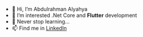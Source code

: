 - 👋 Hi, I’m Abdulrahman Alyahya
- 👀 I’m interested .Net Core and **Flutter** development
- 🌱 Never stop learning… 
- 📫 Find me in [LinkedIn](https://www.linkedin.com/in/alyahya-a)
